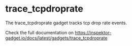 # trace_tcpdroprate

The trace_tcpdroprate gadget tracks tcp drop rate events.

Check the full documentation on https://inspektor-gadget.io/docs/latest/gadgets/trace_tcpdroprate
